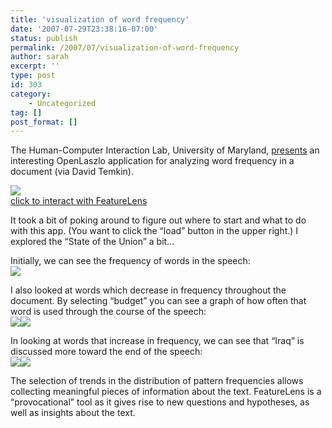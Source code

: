 ```yaml
---
title: 'visualization of word frequency'
date: '2007-07-29T23:38:16-07:00'
status: publish
permalink: /2007/07/visualization-of-word-frequency
author: sarah
excerpt: ''
type: post
id: 303
category:
    - Uncategorized
tag: []
post_format: []
---
```

The Human-Computer Interaction Lab, University of Maryland, [presents](http://www.futureofthebook.org/mckenziewark/gamertheory30/featurelens/) an interesting OpenLaszlo application for analyzing word frequency in a document (via David Temkin).

[![](https://www.ultrasaurus.com/images/blog/featurelens/ui-small.gif)](http://monk.lis.uiuc.edu:6060/openlaszlo-3.3.3-servlet/my-apps/featurelens/src/featurelens.lzx?debug=false&lzt=html)  
[click to interact with FeatureLens](http://monk.lis.uiuc.edu:6060/openlaszlo-3.3.3-servlet/my-apps/featurelens/src/featurelens.lzx?debug=false&lzt=html)

It took a bit of poking around to figure out where to start and what to do with this app. (You want to click the “load” button in the upper right.) I explored the “State of the Union” a bit…

Initially, we can see the frequency of words in the speech:  
![](https://www.ultrasaurus.com/images/blog/featurelens/frequency.png)

I also looked at words which decrease in frequency throughout the document. By selecting “budget” you can see a graph of how often that word is used through the course of the speech:  
![](https://www.ultrasaurus.com/images/blog/featurelens/budget-37-decreasing.png)![](https://www.ultrasaurus.com/images/blog/featurelens/budget.png)

In looking at words that increase in frequency, we can see that “Iraq” is discussed more toward the end of the speech:  
![](https://www.ultrasaurus.com/images/blog/featurelens/iraq-44-increasing.png)![](https://www.ultrasaurus.com/images/blog/featurelens/iraq.png)

The selection of trends in the distribution of pattern frequencies allows collecting meaningful pieces of information about the text. FeatureLens is a “provocational” tool as it gives rise to new questions and hypotheses, as well as insights about the text.